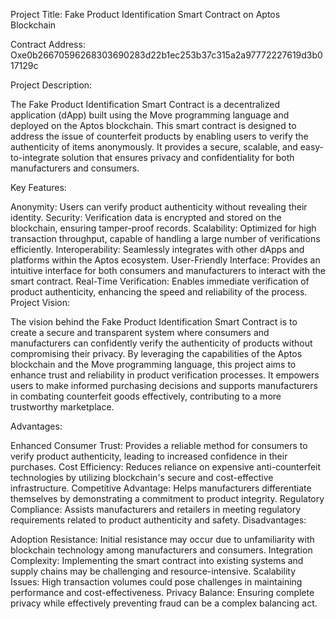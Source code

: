 Project Title: Fake Product Identification Smart Contract on Aptos Blockchain

Contract Address: Oxe0b26670596268303690283d22b1ec253b37c315a2a97772227619d3b017129c

Project Description:

The Fake Product Identification Smart Contract is a decentralized application (dApp) built using the Move programming language and deployed on the Aptos blockchain. This smart contract is designed to address the issue of counterfeit products by enabling users to verify the authenticity of items anonymously. It provides a secure, scalable, and easy-to-integrate solution that ensures privacy and confidentiality for both manufacturers and consumers.

Key Features:

Anonymity: Users can verify product authenticity without revealing their identity.
Security: Verification data is encrypted and stored on the blockchain, ensuring tamper-proof records.
Scalability: Optimized for high transaction throughput, capable of handling a large number of verifications efficiently.
Interoperability: Seamlessly integrates with other dApps and platforms within the Aptos ecosystem.
User-Friendly Interface: Provides an intuitive interface for both consumers and manufacturers to interact with the smart contract.
Real-Time Verification: Enables immediate verification of product authenticity, enhancing the speed and reliability of the process.
Project Vision:

The vision behind the Fake Product Identification Smart Contract is to create a secure and transparent system where consumers and manufacturers can confidently verify the authenticity of products without compromising their privacy. By leveraging the capabilities of the Aptos blockchain and the Move programming language, this project aims to enhance trust and reliability in product verification processes. It empowers users to make informed purchasing decisions and supports manufacturers in combating counterfeit goods effectively, contributing to a more trustworthy marketplace.

Advantages:

Enhanced Consumer Trust: Provides a reliable method for consumers to verify product authenticity, leading to increased confidence in their purchases.
Cost Efficiency: Reduces reliance on expensive anti-counterfeit technologies by utilizing blockchain's secure and cost-effective infrastructure.
Competitive Advantage: Helps manufacturers differentiate themselves by demonstrating a commitment to product integrity.
Regulatory Compliance: Assists manufacturers and retailers in meeting regulatory requirements related to product authenticity and safety.
Disadvantages:

Adoption Resistance: Initial resistance may occur due to unfamiliarity with blockchain technology among manufacturers and consumers.
Integration Complexity: Implementing the smart contract into existing systems and supply chains may be challenging and resource-intensive.
Scalability Issues: High transaction volumes could pose challenges in maintaining performance and cost-effectiveness.
Privacy Balance: Ensuring complete privacy while effectively preventing fraud can be a complex balancing act.








